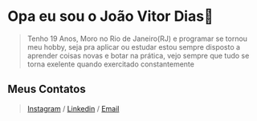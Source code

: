 # Opa eu sou o João Vitor Dias👋
> Tenho 19 Anos, Moro no Rio de Janeiro(RJ) e programar se tornou meu hobby, seja pra aplicar ou estudar estou sempre disposto a aprender coisas novas e botar na prática, vejo sempre que tudo se torna exelente quando exercitado constantemente

## Meus Contatos
> [Instagram](https://www.instagram.com/diasz_jao/) / [Linkedin](https://www.linkedin.com/in/jo%C3%A3o-vitor-dias-51b54925b/) / [Email]()
<!---
DiasZinX/DiasZinX is a ✨ special ✨ repository because its `README.md` (this file) appears on your GitHub profile.
You can click the Preview link to take a look at your changes.
--->
